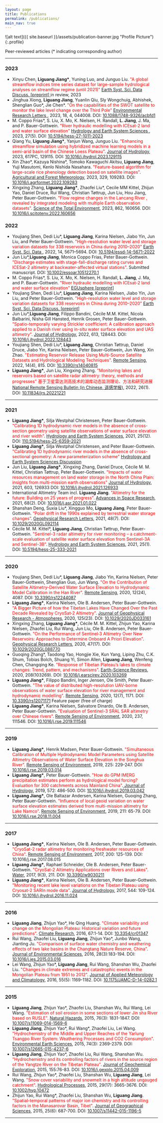 ```yaml
---
layout: page
title: Publications
permalink: /publications/
main_nav: true
---
```

![alt text]({{ site.baseurl }}/assets/publication-banner.jpg "Profile Picture"){:.profile}
<p>Peer-reviewed articles (* indicating corresponding author)</p>

<hr>
<h3>2023</h3>
<ul>
  <li>Xinyu Chen, <b>Liguang Jiang*</b>, Yuning Luo, and Junguo Liu. <font color="red"> "A global streamflow indices time series dataset for large-sample hydrological analyses on streamflow regime (until 2021)" </font> <a href="https://essd.copernicus.org/preprints/essd-2023-49/"> Earth Syst. Sci. Data Discuss. [preprint] </a>in review, 2023</li> 
  
  <li>Jinghua Xiong, <b>Liguang Jiang</b>, Yuanlin Qiu, Sly Wongchuig, Abhishek, Shenglian Guo*, Jie Chen*. <font color="red"> "On the capabilities of the SWOT satellite to monitor the lake level change over the Third Pole" </font> <a href="https://iopscience.iop.org/article/10.1088/1748-9326/acbfd1"> Environmental Research Letters </a>, 2023, 18, 4, 044008. DOI: <a href="https://doi.org/10.1088/1748-9326/acbfd1">10.1088/1748-9326/acbfd1</a></li> 

  <li>M. Coppo Frias*, S. Liu, X. Mo, K. Nielsen, H. Randall, <b>L. Jiang</b>, J. Ma, and P. Bauer-Gottwein. <font color="red"> "River hydraulic modelling with ICEsat-2 land and water surface elevation" </font> <a href="https://hess.copernicus.org/articles/27/1011/2023/"> Hydrology and Earth System Sciences </a>, 2023, 27(5). DOI: <a href="https://doi.org/10.5194/10.5194/hess-27-1011-2023">10.5194/hess-27-1011-2023</a></li> 
   
  <li>Qiang Yu, <b>Liguang Jiang*</b>, Yanjun Wang, Junguo Liu. <font color="red">"Enhancing streamflow simulation using hybridized machine learning models in a semi-arid basin of the Chinese Loess Plateau"</font>. <a href="https://doi.org/10.1016/j.jhydrol.2023.129115"> Journal of Hydrology</a>, 2023, 617PC, 129115. DOI: <a href="https://doi.org/10.1016/j.jhydrol.2023.129115">10.1016/j.jhydrol.2023.129115</a></li>
  
  <li>Xin Zhao*, Kazuya Nishina*, Tomoko Kawaguchi Akitsu,<b> Liguang Jiang</b>, Yuji Masutomi, Kenlo Nishida Nasahara. <font color="red">"Feature-based algorithm for large-scale rice phenology detection based on satellite images"</font>. <a href="https://www.sciencedirect.com/science/article/pii/S0168192322004695?via%3Dihub"> Agricultural and Forest Meteorology</a>, 2023, 329, 109283. DOI: <a href="https://doi.org/10.1016/j.agrformet.2022.109283">10.1016/j.agrformet.2022.109283</a></li>
  
  <li>Xingxing Zhang, <b>Liguang Jiang*</b>, Zhaofei Liu*, Cecile MM Kittel, Zhijun Yao, Daniel Druce, Rui Wang, Christian Tøttrup, Jun Liu, Hou Jiang, Peter Bauer-Gottwein. <font color="red">"Flow regime changes in the Lancang River , revealed by integrated modeling with multiple Earth observation datasets"</font>. <a href="https://www.sciencedirect.com/science/article/abs/pii/S0048969722077592?via%3Dihub"> Science of the Total Environment</a>, 2023, 862, 160656. DOI: <a href="https://doi.org/10.1016/j.scitotenv.2022.160656">10.1016/j.scitotenv.2022.160656</a></li>
</ul>

<h3>2022</h3>
<ul>
  <li>Youjiang Shen, Dedi Liu*, <b>Liguang Jiang</b>, Karina Nielsen, Jiabo Yin, Jun Liu, and Peter Bauer-Gottwein. <font color="red"> "High-resolution water level and storage variation datasets for 338 reservoirs in China during 2010–2020" </font> <a href="https://essd.copernicus.org/articles/14/5671/2022/"> Earth Syst. Sci. Data </a>, 2022, 14, 5671–5694. DOI: <a href="https://doi.org/10.5194/essd-14-5671-2022">10.5194/essd-14-5671-2022</a></li>
  <li>Jun Liu*,<b>Liguang Jiang</b>, Monica Coppo Frias, Peter Bauer-Gottwein. <font color="red">"Discharge estimates with stage-fall-discharge rating curves and ICESat-2 altimetry at backwater-affected virtual stations"</font>. Submitted manuscript. DOI: <a href="https://doi.org/10.1002/essoar.10512270.1">10.1002/essoar.10512270.1</a></li> 
  <li>M. Coppo Frias*, S. Liu, X. Mo, K. Nielsen, H. Randall, <b>L. Jiang</b>, J. Ma, and P. Bauer-Gottwein. <font color="red"> "River hydraulic modelling with ICEsat-2 land and water surface elevation" </font> <a href="https://doi.org/10.5194/egusphere-2022-377"> EGUsphere [preprint] </a></li> 
  <li>Youjiang Shen, Dedi Liu*, <b>Liguang Jiang</b>, Karina Nielsen, Jiabo Yin, Jun Liu, and Peter Bauer-Gottwein. <font color="red"> "High-resolution water level and storage variation datasets for 338 reservoirs in China during 2010–2020" </font> <a href="https://doi.org/10.5194/essd-2021-470"> Earth Syst. Sci. Data Discuss. [preprint] </a></li> 
  <li>Jun Liu*,<b>Liguang Jiang</b>, Filippo Bandini, Cécile M.M. Kittel, Nicola Balbarini, Nisha Gill Hansted, Henrik Grosen, Peter Bauer-Gottwein. <font color="red">"Spatio-temporally varying Strickler coefficient: A calibration approach applied to a Danish river using in-situ water surface elevation and UAS altimetry"</font>. <a href="https://www.sciencedirect.com/science/article/pii/S0022169422010137?via%3Dihub">Journal of Hydrology</a>, 2022, 613, 128443. DOI: <a href="https://doi.org/10.1016/j.jhydrol.2022.128443">10.1016/j.jhydrol.2022.128443</a></li> 
  <li>Youjiang Shen, Dedi Liu*, <b>Liguang Jiang</b>, Christian Tøttrup, Daniel Druce, Jiabo Yin, Karina Nielsen, Peter Bauer-Gottwein, Jun Wang, Xin Zhao. <font color="red">"Estimating Reservoir Release Using Multi-Source Satellite Datasets and Hydrological Modeling Techniques"</font>. <a href="https://www.mdpi.com/2072-4292/14/4/815">Remote Sensing</a>, 2022, 14(4), 815. DOI: <a href="https://doi.org/10.3390/rs14040815">10.3390/rs14040815</a> </li>
  <li><b>Liguang Jiang*</b>, Jun Liu, Xingxing Zhang. <font color="red"> "Monitoring lakes and reservoirs based on satellite radar altimetry: theory, methods and progresses" 基于卫星雷达测高技术的湖库动态监测理论、方法和研究进展 </font> <a href="http://www.ygxb.ac.cn/thesisDetails#10.11834/jrs.20221221&lang=zh"> National Remote Sensing Bulletin (in Chinese, 遥感学报)</a>, 2022, 26(1). DOI: <a href="http://www.jors.cn/jrs/ch/reader/view_abstract.aspx?doi=10.11834/jrs.20211221">10.11834/jrs.20221221</a></li>
</ul>

<hr>
<h3>2021</h3>
<ul>

  <li><b>Liguang Jiang*</b>, Silja Westphal Christensen, Peter Bauer-Gottwein. <font color="red">"Calibrating 1D hydrodynamic river models in the absence of cross-section geometry using satellite observations of water surface elevation and river width"</font>. <a href="https://trader.copernicus.org/tools/paymentForm/paymentForm.php"> Hydrology and Earth System Sciences</a>, 2021, 25(12). DOI: <a href="https://doi.org/10.5194/hess-25-6359-2021">110.5194/hess-25-6359-2021</a></li>
  <li><b>Liguang Jiang*</b>, Silja Westphal Christensen, and Peter Bauer-Gottwein. <font color="red"> "Calibrating 1D hydrodynamic river models in the absence of cross-sectional geometry: A new parameterization scheme" </font> <a href="https://hess.copernicus.org/preprints/hess-2021-210/"> Hydrology and Earth System Sciences Discussion </a></li> 
  <li>Jun Liu, <b>Liguang Jiang*</b>, Xingxing Zhang, Daniel Druce, Cécile M. M. Kittel,  Christian Tøttrup, Peter Bauer-Gottwein. <font color="red"> "Impacts of water resources management on land water storage in the North China Plain: insights from multi-mission earth observations" </font> <a href="https://www.sciencedirect.com/science/article/pii/S0022169421009835"> Journal of Hydrology</a>, 2021, 603, 126933 DOI: <a href="https://doi.org/10.1016/j.jhydrol.2021.126933">10.1016/j.jhydrol.2021.126933</a></li>
  <li>International Altimetry Team incl. <b>Liguang Jiang</b>. <font color="red">"Altimetry for the future: Building on 25 years of progress"</font>. <a href="https://www.sciencedirect.com/science/article/pii/S0273117721000594?via%3Dihub"> Advances in Space Research</a>, 2021, 68(2). DOI: <a href="https://doi.org/10.1016/j.asr.2021.01.022">10.1016/j.asr.2021.01.022</a></li>
  <li>Shanshan Deng, Suxia Liu*, Xingguo Mo, <b>Liguang Jiang</b>, Peter Bauer-Gottwein. <font color="red">“Polar drift in the 1990s explained by terrestrial water storage changes”</font>. <a href="https://agupubs.onlinelibrary.wiley.com/doi/10.1029/2020GL092114">Geophysical Research Letters</a>, 2021, 48(7). DOI: <a href="https://doi.org/10.1029/2020GL092114">10.1029/2020GL092114</a></li>
  <li>Cécile M. M. Kittel*, <b>Liguang Jiang</b>, Christian Tøttrup, Peter Bauer-Gottwein. <font color="red">"Sentinel-3 radar altimetry for river monitoring – a catchment-scale evaluation of satellite water surface elevation from Sentinel-3A and Sentinel-3B"</font>. <a href="https://hess.copernicus.org/articles/25/333/2021/"> Hydrology and Earth System Sciences</a>, 2021, 25(1). DOI: <a href="https://doi.org/10.5194/hess-25-333-2021">10.5194/hess-25-333-2021</a></li>
</ul>

<hr>

<h3>2020</h3>
<ul>
  <li>Youjiang Shen, Dedi Liu*, <b>Liguang Jiang</b>, Jiabo Yin, Karina Nielsen, Peter Bauer-Gottwein, Shenglian Guo, Jun Wang. <font color="red">"On the Contribution of Satellite Altimetry-Derived Water Surface Elevation to Hydrodynamic Model Calibration in the Han River"</font>. <a href="https://www.mdpi.com/2072-4292/12/24/4087">Remote Sensing</a>, 2020, 12(24), 4087. DOI: <a href="https://doi.org/10.3390/rs12244087">10.3390/rs12244087</a> </li>
  <li><b>Liguang Jiang*</b>, Karina Nielsen, Ole B. Andersen, Peter Bauer-Gottwein. <font color="red">"A Bigger Picture of how the Tibetan Lakes Have Changed Over the Past Decade Revealed by CryoSat‐2 Altimetry"</font>. <a href="https://agupubs.onlinelibrary.wiley.com/doi/10.1029/2020JD033161">Journal of Geophysical Research - Atmospheres</a>, 2020, 125(23). DOI: <a href="https://www.doi.org/10.1029/2020JD033161">10.1029/2020JD033161</a></li>
  <li>Xingxing Zhang, <b>Liguang Jiang*</b>, Cécile M. M. Kittel, Zhijun Yao, Karina Nielsen, Zhaofei Liu, Rui Wang, Jun Liu, Ole B. Andersen, Peter Bauer-Gottwein. <font color="red">"On the Performance of Sentinel‐3 Altimetry Over New Reservoirs: Approaches to Determine Onboard A Priori Elevation"</font>. <a href="https://agupubs.onlinelibrary.wiley.com/doi/abs/10.1029/2020GL088770">Geophysical Research Letters</a>, 2020, 47(17). DOI: <a href="https://www.doi.org/10.1029/2020GL088770">10.1029/2020GL088770</a></li>
  <li>Guoqing Zhang*, Taodong Yao, Hongjie Xie, Kun Yang, Liping Zhu, C.K. Shum, Tobias Bolch, Shuang Yi, Simon Allen, <b>Liguang Jiang</b>, Wenfeng Chen, Changqing Ke. <font color="red">"Response of Tibetan Plateau’s lakes to climate changes: Trend, pattern, and mechanisms"</font>. <a href="https://www.sciencedirect.com/science/article/pii/S0012825220303159">Earth-Science Reviews</a>, 2020, 208(103269). DOI: <a href="https://doi.org/10.1016/j.earscirev.2020.103269">10.1016/j.earscirev.2020.103269</a></li>
  <li><b>Liguang Jiang*</b>, Filippo Bandini, Inger Jensen, Ole Smith, Peter Bauer-Gottwein. <font color="red">"The value of distributed high-resolution UAV-borne observations of water surface elevation for river management and hydrodynamic modelling"</font>. <a href="https://www.mdpi.com/2072-4292/12/7/1171">Remote Sensing</a>, 2020, 12(7), 1171. DOI: <a href="https://doi.org/10.3390/rs12071171">10.3390/rs12071171</a> Feature paper (free of charge) </li>
  <li><b>Liguang Jiang*</b>, Karina Nielsen, Salvatore Dinardo, Ole B. Andersen, Peter Bauer-Gottwein. <font color="red">"Evaluation of Sentinel-3 SRAL SAR altimetry over Chinese rivers"</font>. <a href="https://www.sciencedirect.com/science/article/abs/pii/S0034425719305668">Remote Sensing of Environment</a>, 2020, 237, 111546. DOI: <a href="https://doi.org/10.1016/j.rse.2019.111546">10.1016/j.rse.2019.111546 </a></li>
</ul>

<hr>

<h3>2019</h3>
<ul>
  <li><b>Liguang Jiang*</b>, Henrik Madsen, Peter Bauer-Gottwein. <font color="red">"Simultaneous Calibration of Multiple Hydrodynamic Model Parameters using Satellite Altimetry Observations of Water Surface Elevation in the Songhua River"</font>. <a href="https://www.sciencedirect.com/science/article/pii/S0034425719301051">Remote Sensing of Environment</a>, 2019, 225: 229-247. DOI: <a href="https://doi.org/10.1016/j.rse.2019.03.014">10.1016/j.rse.2019.03.014</a></li>
<li><b>Liguang Jiang*</b>, Peter Bauer-Gottwein. <font color="red">"How do GPM IMERG precipitation estimates perform as hydrological model forcing? Evaluation for 300 catchments across Mainland China"</font>.<a href="https://www.sciencedirect.com/science/article/pii/S0022169419302422"> Journal of Hydrology</a>, 2019, 572: 486-500. DOI: <a href="https://doi.org/10.1016/j.jhydrol.2019.03.042">10.1016/j.jhydrol.2019.03.042</a></li>
<li><b>Liguang Jiang*</b>, Ole Baltazar Andersen, Karina Nielsen, Guoqing Zhang, Peter Bauer-Gottwein. <font color="red">"Influence of local geoid variation on water surface elevation estimates derived from multi-mission altimetry for Lake Namco"</font>. <a href="https://www.sciencedirect.com/science/article/pii/S0034425718305054">Remote Sensing of Environment</a>, 2019, 211: 65-79. DOI: <a href="https://doi.org/10.1016/j.rse.2018.11.004">10.1016/j.rse.2018.11.004</a></li>
</ul>

<hr>

<h3>2017</h3>
<ul>
  <li><b>Liguang Jiang*</b>, Karina Nielsen, Ole B. Andersen, Peter Bauer-Gottwein. <font color="red">"CryoSat-2 radar altimetry for monitoring freshwater resources of China"</font>. <a href="https://www.sciencedirect.com/science/article/pii/S0034425717303681">Remote Sensing of Environment</a>, 2017, 200: 125-139. DOI: <a hrer="https://doi.org/10.1016/j.rse.2017.08.015">10.1016/j.rse.2017.08.015</a></li>
  <li><b>Liguang Jiang*</b>, Raphael Schneider, Ole B. Andersen, Peter Bauer-Gottwein. <font color="red">"CryoSat-2 Altimetry Applications over Rivers and Lakes"</font>. <a href="http://www.mdpi.com/2073-4441/9/3/211">Water</a>, 2017, 9(3), 211. DOI: <a href="https://doi.org/10.3390/w9030211">10.3390/w9030211</a></li>
  <li><b>Liguang Jiang*</b>, Karina Nielsen, Ole B. Andersen, Peter Bauer-Gottwein. <font color="red">"Monitoring recent lake level variations on the Tibetan Plateau using Cryosat-2 SARIn mode data"</font>. <a href="https://www.sciencedirect.com/science/article/pii/S0022169416307302?via%3Dihub">Journal of Hydrology</a>, 2017, 544: 109-124. DOI: <a href="https://doi.org/10.1016/j.jhydrol.2016.11.024">10.1016/j.jhydrol.2016.11.024</a></li>
</ul>

<hr>

<h3>2016</h3>
<ul>
  <li><b>Liguang Jiang</b>, Zhijun Yao*, He Qing Huang. <font color="red">"Climate variability and change on the Mongolian Plateau: Historical variation and future predictions"</font>. <a href="http://www.int-res.com/abstracts/cr/v67/n1/p1-14/">Climate Research</a>, 2016, 67:1-14. DOI: <a href="https://doi.org/10.3354/cr01347">10.3354/cr01347</a></li>
  <li>Rui Wang, Zhaofei Liu, <b>Liguang Jiang</b>, Zhijun Yao*, Junbo Wang, Jianting Ju. <font color="red">"Comparison of surface water chemistry and weathering effects of two lake basins in the Changtang Nature Reserve, China"</font>. <a href="https://www.sciencedirect.com/science/article/pii/S1001074215002156?via%3Dihub">Journal of Environmental Sciences</a>, 2016, 28(3):183-194. DOI: <a href="https://doi.org/10.1016/j.jes.2015.03.016">10.1016/j.jes.2015.03.016</a></li>
  <li>Lei Wang, Zhijun Yao*, <b>Liguang Jiang</b>, Rui Wang, Shanshan Wu, Zhaofei Liu. <font color="red">"Changes in climate extremes and catastrophic events in the Mongolian Plateau from 1951 to 2012"</font>. <a href="https://journals.ametsoc.org/doi/10.1175/JAMC-D-14-0282.1">Journal of Applied Meteorology and Climatology</a>, 2016, 55(5): 1169-1182. DOI: <a href="https://doi.org/10.1175/JAMC-D-14-0282.1">10.1175/JAMC-D-14-0282.1</a></li>
</ul>

<hr>

<h3>2015</h3>
<ul>
  <li><b>Liguang Jiang</b>, Zhijun Yao*, Zhaofei Liu, Shanshan Wu, Rui Wang, Lei Wang. <font color="red">"Estimation of soil erosion in some sections of lower Jin sha River based on RUSLE"</font>. <a href="https://link.springer.com/article/10.1007/s11069-014-1569-6">Natural Hazards</a>, 2015, 76(3): 1831-1847. DOI: <a href="https://doi.org/10.1016/j.jes.2015.03.016">10.1007/s11069-014-1569-6</a></li>
  <li><b>Liguang Jiang</b>, Zhijun Yao*, Rui Wang*, Zhaofei Liu, Lei Wang. <font color="red">"Hydrochemistry of the Middle and Upper Reaches of the Yarlung Tsangpo River System: Weathering Processes and CO2 Consumption"</font>. <a href="https://link.springer.com/article/10.1007%2Fs12665-015-4237-6">Environmental Earth Sciences</a>, 2015, 74(3): 2369-2379. DOI: <a href="https://doi.org/10.1007/s12665-015-4237-6">10.1007/s12665-015-4237-6</a></li>
  <li><b>Liguang Jiang</b>, Zhijun Yao*, Zhaofei Liu, Rui Wang, Shanshan Wu. <font color="red">"Hydrochemistry and its controlling factors of rivers in the source region of the Yangtze River on the Tibetan Plateau"</font>. <a href="https://www.sciencedirect.com/science/article/pii/S0375674215000734?via%3Dihub">Journal of Geochemical Exploration</a>, 2015, 155:76-83. DOI: <a href="https://doi.org/10.1016/j.gexplo.2015.04.009">10.1016/j.gexplo.2015.04.009</a></li>
  <li>Rui Wang, Zhijun Yao*, Zhaofei Liu, Shanshan Wu, <b>Liguang Jiang</b>, Lei Wang. <font color="red">"Snow cover variability and snowmelt in a high altitude ungauged catchment"</font>. <a href="https://onlinelibrary.wiley.com/doi/abs/10.1002/hyp.10472">Hydrological Processes</a>, 2015, 29(17): 3665-3676. DOI: <a href="https://doi.org/10.1002/hyp.10472">10.1002/hyp.10472</a></li>
  <li>Zhijun Yao, Rui Wang*, Zhaofei Liu, Shanshan Wu, <b>Liguang Jiang</b>. <font color="red">"Spatial-temporal patterns of major ion chemistry and its controlling factors in the Manasarovar Basin, Tibet"</font>. <a href="https://link.springer.com/article/10.1007%2Fs11442-015-1196-5">Journal of Geographical Sciences</a>, 2015, 25(6): 687-700. DOI: <a href="https://doi.org/10.1007/s11442-015-1196-5">10.1007/s11442-015-1196-5</a></li>
</ul>

<hr>

